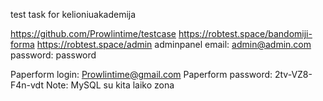 test task for kelioniuakademija


https://github.com/Prowlintime/testcase
https://robtest.space/bandomiji-forma 
https://robtest.space/admin adminpanel
email: admin@admin.com
password: password

Paperform login: Prowlintime@gmail.com
Paperform password: 2tv-VZ8-F4n-vdt
Note: MySQL su kita laiko zona
